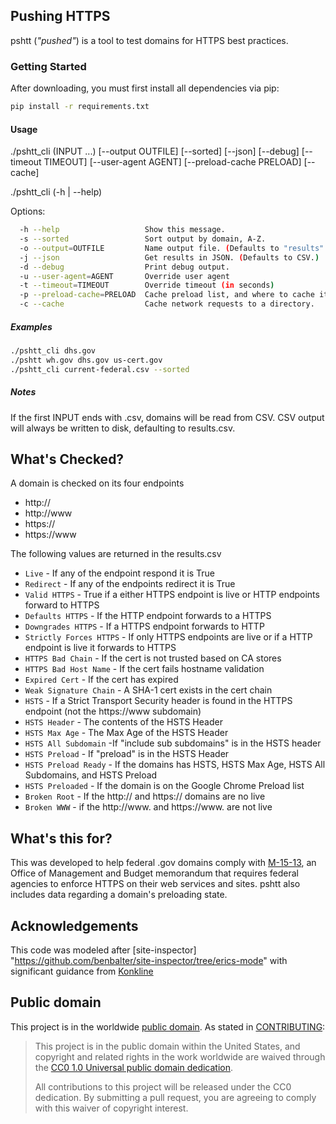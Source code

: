 ## Pushing HTTPS

pshtt (_"pushed"_) is a tool to test domains for HTTPS best practices.

### Getting Started

After downloading, you must first install all dependencies via pip:

```bash
pip install -r requirements.txt
```

#### Usage

./pshtt_cli (INPUT ...) [--output OUTFILE] [--sorted] [--json] [--debug] [--timeout TIMEOUT] [--user-agent AGENT] [--preload-cache PRELOAD] [--cache]

./pshtt_cli (-h | --help)

Options:
```bash
  -h --help                   Show this message.
  -s --sorted                 Sort output by domain, A-Z.
  -o --output=OUTFILE         Name output file. (Defaults to "results".)
  -j --json                   Get results in JSON. (Defaults to CSV.)
  -d --debug                  Print debug output.
  -u --user-agent=AGENT       Override user agent
  -t --timeout=TIMEOUT        Override timeout (in seconds)
  -p --preload-cache=PRELOAD  Cache preload list, and where to cache it.
  -c --cache                  Cache network requests to a directory.
```

##### Examples
```bash
./pshtt_cli dhs.gov
./pshtt wh.gov dhs.gov us-cert.gov
./pshtt_cli current-federal.csv --sorted
```
##### Notes
  If the first INPUT ends with .csv, domains will be read from CSV.
  CSV output will always be written to disk, defaulting to results.csv.

## What's Checked?

A domain is checked on its four endpoints 
* http://
* http://www
* https://
* https://www

The following values are returned in the results.csv
* `Live` - If any of the endpoint respond it is True
* `Redirect` - If any of the endpoints redirect it is True 
* `Valid HTTPS` - True if a either HTTPS endpoint is live or HTTP endpoints forward to HTTPS
* `Defaults HTTPS` - If the HTTP endpoint forwards to a HTTPS
* `Downgrades HTTPS` - If a HTTPS endpoint forwards to HTTP
* `Strictly Forces HTTPS` - If only HTTPS endpoints are live or if a HTTP endpoint is live it forwards to HTTPS
* `HTTPS Bad Chain` - If the cert is not trusted based on CA stores 
* `HTTPS Bad Host Name` - If the cert fails hostname validation
* `Expired Cert` - If the cert has expired
* `Weak Signature Chain` - A SHA-1 cert exists in the cert chain
* `HSTS` - If a Strict Transport Security header is found in the HTTPS endpoint (not the https://www subdomain)
* `HSTS Header` - The contents of the HSTS Header
* `HSTS Max Age` - The Max Age of the HSTS Header
* `HSTS All Subdomain` -If "include sub subdomains" is in the HSTS header
* `HSTS Preload` - If "preload" is in the HSTS Header
* `HSTS Preload Ready` - If the domains has HSTS, HSTS Max Age, HSTS All Subdomains, and HSTS Preload
* `HSTS Preloaded` - If the domain is on the Google Chrome Preload list
* `Broken Root` - If the http:// and https:// domains are no live
* `Broken WWW` - if the http://www. and https://www. are not live
  
## What's this for?
This was developed to help federal .gov domains comply with [M-15-13](https.cio.gov), an Office of Management and Budget memorandum that requires federal agencies to enforce HTTPS on their web services and sites. pshtt also includes data regarding a domain's preloading state. 
  
## Acknowledgements
This code was modeled after [site-inspector] "https://github.com/benbalter/site-inspector/tree/erics-mode" with significant guidance from [Konkline](https://github.com/konklone)

## Public domain
This project is in the worldwide [public domain](LICENSE.md). As stated in [CONTRIBUTING](CONTRIBUTING.md):

> This project is in the public domain within the United States, and copyright and related rights in the work worldwide are waived through the [CC0 1.0 Universal public domain dedication](https://creativecommons.org/publicdomain/zero/1.0/).
>
> All contributions to this project will be released under the CC0 dedication. By submitting a pull request, you are agreeing to comply with this waiver of copyright interest.
